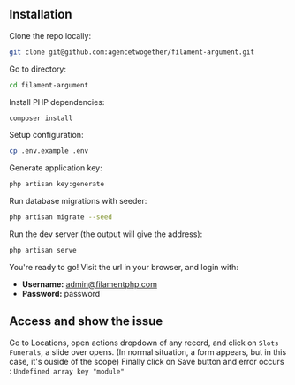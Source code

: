 ## Installation

Clone the repo locally:

```sh
git clone git@github.com:agencetwogether/filament-argument.git
```
Go to directory:
```sh
cd filament-argument
```

Install PHP dependencies:
```sh
composer install
```

Setup configuration:
```sh
cp .env.example .env
```

Generate application key:
```sh
php artisan key:generate
```

Run database migrations with seeder:

```sh
php artisan migrate --seed
```

Run the dev server (the output will give the address):

```sh
php artisan serve
```

You're ready to go! Visit the url in your browser, and login with:

-   **Username:** admin@filamentphp.com
-   **Password:** password

## Access and show the issue
Go to Locations, open actions dropdown of any record, and click on ```Slots Funerals```, a slide over opens. (In normal situation, a form appears, but in this case, it's ouside of the scope)
Finally click on Save button and error occurs : 
```Undefined array key "module"```

